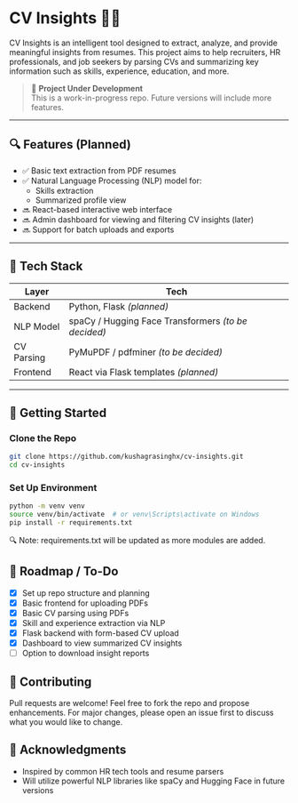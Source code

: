# CV Insights 🧠📄

CV Insights is an intelligent tool designed to extract, analyze, and provide meaningful insights from resumes. This project aims to help recruiters, HR professionals, and job seekers by parsing CVs and summarizing key information such as skills, experience, education, and more.

> 🚧 **Project Under Development**  
> This is a work-in-progress repo. Future versions will include more features.

---

## 🔍 Features (Planned)

- ✅ Basic text extraction from PDF resumes
- ✅ Natural Language Processing (NLP) model for:
  - Skills extraction
  - Summarized profile view
- 🔜 React-based interactive web interface
- 🔜 Admin dashboard for viewing and filtering CV insights (later)
- 🔜 Support for batch uploads and exports

---

## 🧰 Tech Stack

| Layer        | Tech                                                     |
|--------------|----------------------------------------------------------|
| Backend      | Python, Flask *(planned)*                                |
| NLP Model    | spaCy / Hugging Face Transformers *(to be decided)*      |
| CV Parsing   | PyMuPDF / pdfminer *(to be decided)*                     |
| Frontend     | React via Flask templates *(planned)*                    |

---

## 🚀 Getting Started

### Clone the Repo

```bash
git clone https://github.com/kushagrasinghx/cv-insights.git
cd cv-insights
```

### Set Up Environment

```bash
python -m venv venv
source venv/bin/activate  # or venv\Scripts\activate on Windows
pip install -r requirements.txt
```

🔍 Note: requirements.txt will be updated as more modules are added.

## 📌 Roadmap / To-Do

- [x] Set up repo structure and planning 
- [x] Basic frontend for uploading PDFs
- [x] Basic CV parsing using PDFs
- [x] Skill and experience extraction via NLP 
- [x] Flask backend with form-based CV upload
- [x] Dashboard to view summarized CV insights
- [ ] Option to download insight reports

## 🤝 Contributing

Pull requests are welcome! Feel free to fork the repo and propose enhancements. For major changes, please open an issue first to discuss what you would like to change.

## 🙌 Acknowledgments

- Inspired by common HR tech tools and resume parsers
- Will utilize powerful NLP libraries like spaCy and Hugging Face in future versions
